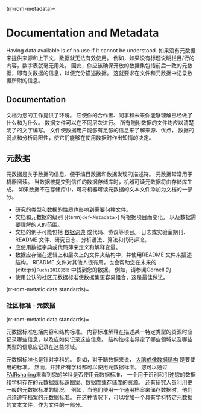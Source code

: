 (rr-rdm-metadata)=
# Documentation and Metadata

Having data available is of no use if it cannot be understood. 如果没有元数据来提供来源和上下文，数据就无法有效使用。 例如，如果没有标题说明栏目/行的内容，数字表就毫无用处。 因此，你应该确保开放的数据集包括前后一致的元数据，即有关数据的信息，以便充分描述数据。 这就要求在文件和元数据中记录数据所附的信息。

## Documentation

文档为您的工作提供了环境。 它使你的合作者、同事和未来你能够理解已经做了什么和为什么。 数据文件可以在不同层次进行。 所有随附数据的文件均应以清楚明了的文字编写。 文件使数据用户能够有足够的信息来了解来源、优点， 数据的弱点和分析局限性，使它们能够在使用数据时作出知情的决定。

## 元数据

元数据是关于数据的信息、便于编目数据和数据发现的描述符。 元数据常常用于机器阅读。 当数据被提交到信任的数据存储库时，机器可读元数据将由存储库生成。 如果数据不在存储库中，可将机器可读元数据的文本文件添加为文档的一部分。

- 研究的类型和数据的性质也影响到需要何种文件。
- 文档和元数据的级别 [{term}`def<Metadata>`] 将根据项目而变化。 以及数据需要理解的人的范围。
- 文档的例子可能包括 [数据词典](https://help.osf.io/hc/en-us/articles/360019739054-How-to-Make-a-Data-Dictionary) 或代码、协议等项目。 日志或实验室期刊、README 文件、研究日志、分析语法、算法和代码评论。
- 应使用数据字典或代码簿来定义和解释变量。
- 数据应存储在逻辑上和层次上的文件夹结构中，并使用README 文件来描述结构。 README 文件对其他人很有用，也会帮助您在未来的 {cite:ps}`Fuchs2018文档` 中找到您的数据。 例如，请参阅Cornell</a> 的
- 使用公认的社区元数据标准使数据集更容易组合，这是最佳做法。

(rr-rdm-metatic data standards)=
### 社区标准 - 元数据

(rr-rdm-metatic data standards)=

元数据标准包括内容和结构标准。 内容标准解释在描述某一特定类型的资源时应记录哪些信息，以及应如何记录这些信息。 结构性标准界定了哪些领域以及哪些类型的信息应记录在这些领域。

元数据标准也是针对学科的。 例如，对于脑数据来说， [大脑成像数据结构](https://doi.org/10.25504/FAIRsharing.rd1j6t) 是要使用的标准。 然而，并非所有学科都可以使用元数据标准。 您可以通过 [FAIRsharing](https://fairsharing.org/)来看到您的学科是否使用元数据标准， 一个用于识别和引述您的数据和学科存在的元数据或标识图案、数据库或存储库的资源。 还有研究人员利用更一般的元数据标准的情况。 例如，当他们使用一个通用档案来储存数据时，他们必须遵守档案的元数据标准。 在这种情况下，可以增加一个具有学科特定元数据的文本文件，作为文件的一部分。
